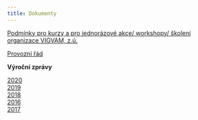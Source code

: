 ```yaml
---
title: Dokumenty
---
```

[Podmínky pro kurzy a pro jednorázové akce/ workshopy/ školení organizace VIGVAM, z.ú.](/docs/Podminky_kurzy_akce_VIGVAM_2020_21.pdf)

[Provozní řád](/docs/provozni_rad_vigvam_2020.pdf)

**Výroční zprávy**

[2020](/docs/VZ_VIGVAM_2020.pdf)\
[2019](/docs/VZ_VIGVAM_2019.pdf)\
[2018](/docs/VZ_VIGVAM_2018.pdf)\
[2016](/docs/VZ_VIGVAM_2016.pdf)\
[2017](/docs/VZ_VIGVAM_2017.pdf)